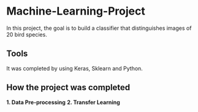 # Machine-Learning-Project
In this project, the goal is to build a classifier that distinguishes images of 20 bird species. 

## Tools
It was completed by using Keras, Sklearn and Python.

## How the project was completed
**1. Data Pre-processing**
**2. Transfer Learning**





